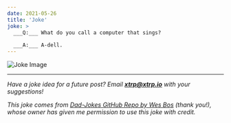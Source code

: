 ```yaml
---
date: 2021-05-26
title: 'Joke'
joke: >
  ___Q:___ What do you call a computer that sings?
  
  ___A:___ A-dell.
---
```


![Joke Image](https://private.xtrp.io/projects/DailyDeveloperJokes/public_image_server/images/5e12590f4ba3c.png)

---
*Have a joke idea for a future post? Email **[xtrp@xtrp.io](mailto:xtrp@xtrp.io)** with your suggestions!*

*This joke comes from [Dad-Jokes GitHub Repo by Wes Bos](https://github.com/wesbos/dad-jokes) (thank you!), whose owner has given me permission to use this joke with credit.*

<!-- 
Joke text:
**Q:** What do you call a computer that sings?

**A:** A-dell.
 -->

